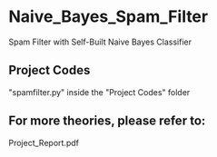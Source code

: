 # Naive_Bayes_Spam_Filter
Spam Filter with Self-Built Naive Bayes Classifier 

## Project Codes
"spamfilter.py" inside the "Project Codes" folder

## For more theories, please refer to:
Project_Report.pdf
